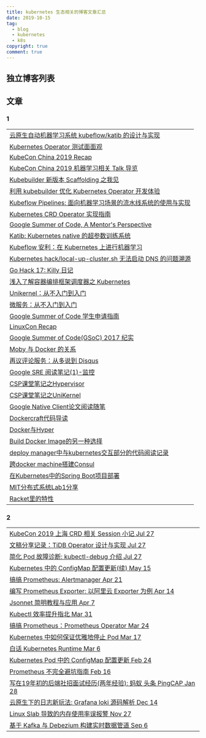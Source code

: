 ```yaml
---
title: kubernetes 生态相关的博客文章汇总
date: 2019-10-15
tag:
  - blog
  - kubernetes
  - k8s
copyright: true
comment: true
---
```


## 独立博客列表

## 文章

### 1

|      |
| ---- |
|[云原生自动机器学习系统 kubeflow/katib 的设计与实现](http://gaocegege.com/Blog/%E6%9C%BA%E5%99%A8%E5%AD%A6%E4%B9%A0/katib-new)|
|[Kubernetes Operator 测试面面观](http://gaocegege.com/Blog/kubernetes/operator-test)|
|[KubeCon China 2019 Recap](http://gaocegege.com/Blog/kubernetes/kubecon-china-2019-reacp)|
|[KubeCon China 2019 机器学习相关 Talk 导览](http://gaocegege.com/Blog/kubernetes/kubecon-china-2019)|
|[Kubebuilder 新版本 Scaffolding 之我见](http://gaocegege.com/Blog/kubernetes/kubebuilder-2)|
|[利用 kubebuilder 优化 Kubernetes Operator 开发体验](http://gaocegege.com/Blog/kubernetes/kubebuilder)|
|[Kubeflow Pipelines: 面向机器学习场景的流水线系统的使用与实现](http://gaocegege.com/Blog/kfp)|
|[Kubernetes CRD Operator 实现指南](http://gaocegege.com/Blog/kubernetes/operator)|
|[Google Summer of Code, A Mentor's Perspective](http://gaocegege.com/Blog/%E9%9A%8F%E7%AC%94/gsoc-mentor)|
|[Katib: Kubernetes native 的超参数训练系统](http://gaocegege.com/Blog/%E6%9C%BA%E5%99%A8%E5%AD%A6%E4%B9%A0/katib)|
|[Kubeflow 安利：在 Kubernetes 上进行机器学习](http://gaocegege.com/Blog/%E6%9C%BA%E5%99%A8%E5%AD%A6%E4%B9%A0/kubeflow)|
|[Kubernetes hack/local-up-cluster.sh 无法启动 DNS 的问题溯源](http://gaocegege.com/Blog/kubernetes/kubernetes-localup)|
|[Go Hack 17: Killy 日记](http://gaocegege.com/Blog/%E9%9A%8F%E7%AC%94/killy)|
|[浅入了解容器编排框架调度器之 Kubernetes](http://gaocegege.com/Blog/%E6%BA%90%E7%A0%81%E5%88%86%E6%9E%90/kubernetes-scheduler)|
|[Unikernel：从不入门到入门](http://gaocegege.com/Blog/%E5%AE%89%E5%88%A9/unikernel-book)|
|[微服务：从不入门到入门](http://gaocegege.com/Blog/%E5%AE%89%E5%88%A9/micro-services)|
|[Google Summer of Code 学生申请指南](http://gaocegege.com/Blog/%E9%9A%8F%E7%AC%94/apply-gsoc)|
|[LinuxCon Recap](http://gaocegege.com/Blog/%E9%9A%8F%E7%AC%94/linuxcon)|
|[Google Summer of Code(GSoC) 2017 纪实](http://gaocegege.com/Blog/%E9%9A%8F%E7%AC%94/gsoc2017)|
|[Moby 与 Docker 的关系](http://gaocegege.com/Blog/moby/moby)|
|[再议评论服务：从多说到 Disqus](http://gaocegege.com/Blog/blog/duoshuo-disqus)|
|[Google SRE 阅读笔记(1)-监控](http://gaocegege.com/Blog/%E9%98%85%E8%AF%BB/sre-0)|
|[CSP课堂笔记之Hypervisor](http://gaocegege.com/Blog/csp/xen-kvm)|
|[CSP课堂笔记之UniKernel](http://gaocegege.com/Blog/csp/unikernel)|
|[Google Native Client论文阅读随笔](http://gaocegege.com/Blog/native-client)|
|[Dockercraft代码导读](http://gaocegege.com/Blog/docker/dockercraft)|
|[Docker与Hyper](http://gaocegege.com/Blog/docker-rambles)|
|[Build Docker Image的另一种选择](http://gaocegege.com/Blog/docker/dapper)|
|[deploy manager中与kubernetes交互部分的代码阅读记录](http://gaocegege.com/Blog/kubernetes/deploy-manager-with-kubernetes)|
|[跨docker machine搭建Consul](http://gaocegege.com/Blog/distributed%20system/try-consul)|
|[在Kubernetes中的Spring Boot项目部署](http://gaocegege.com/Blog/kubernetes/spring-boot-in-kubernetes)|
|[MIT分布式系统Lab1分享](http://gaocegege.com/Blog/distributed%20system/ds-lab1)|
|[Racket里的特性](http://gaocegege.com/Blog/programming-language/racket)|

### 2

|      |
| ---- |
|[KubeCon 2019 上海 CRD 相关 Session 小记 Jul 27](https://www.aleiwu.com/post/kubecon-shanghai-2019/)|
|[文稿分享记录：TiDB Operator 设计与实现 Jul 27](https://www.aleiwu.com/post/tidb-operator-design/)|
|[简化 Pod 故障诊断: kubectl-debug 介绍 Jul 27](https://www.aleiwu.com/post/kubectl-debug-intro/)|
|[Kubernetes 中的 ConfigMap 配置更新(续) May 15](https://www.aleiwu.com/post/configmap-rollout-followup/)|
|[搞搞 Prometheus: Alertmanager Apr 21](https://www.aleiwu.com/post/alertmanager/)|
|[编写 Prometheus Exporter: 以阿里云 Exporter 为例 Apr 14](https://www.aleiwu.com/post/aliyun-exporter-bp/)|
|[Jsonnet 简明教程与应用 Apr 7](https://www.aleiwu.com/post/jsonnet-grafana/)|
|[Kubectl 效率提升指北 Mar 31](https://www.aleiwu.com/post/kubectl-guru/)|
|[搞搞 Prometheus：Prometheus Operator Mar 24](https://www.aleiwu.com/post/prometheus-operator/)|
|[Kubernetes 中如何保证优雅地停止 Pod Mar 17](https://www.aleiwu.com/post/tidb-opeartor-webhook/)|
|[白话 Kubernetes Runtime Mar 6](https://www.aleiwu.com/post/cncf-runtime-landscape/)|
|[Kubernetes Pod 中的 ConfigMap 配置更新 Feb 24](https://www.aleiwu.com/post/configmap-hotreload/)|
|[Prometheus 不完全避坑指南 Feb 16](https://www.aleiwu.com/post/prometheus-bp/)|
|[写在19年初的后端社招面试经历(两年经验): 蚂蚁 头条 PingCAP Jan 28](https://www.aleiwu.com/post/interview-experience/)|
|[云原生下的日志新玩法: Grafana loki 源码解析 Dec 14](https://www.aleiwu.com/post/grafana-loki/)|
|[Linux Slab 导致的内存使用率误报警 Nov 27](https://www.aleiwu.com/post/linux-memory-monitring/)|
|[基于 Kafka 与 Debezium 构建实时数据管道 Sep 6](https://www.aleiwu.com/post/vimur.cn/)|
